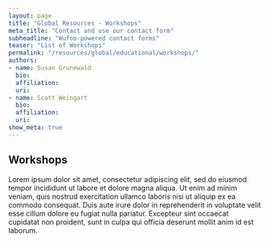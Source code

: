 ```yaml
---
layout: page
title: "Global Resources - Workshops"
meta_title: "Contact and use our contact form"
subheadline: "Wufoo-powered contact forms"
teaser: "List of Workshops"
permalink: "/resources/global/educational/workshops/"
authors: 
- name: Susan Grunewald
  bio:
  affiliation:
  uri:
- name: Scott Weingart
  bio:
  affiliation:
  uri:
show_meta: true
---
```

## Workshops

Lorem ipsum dolor sit amet, consectetur adipiscing elit, sed do eiusmod tempor incididunt ut labore et dolore magna aliqua. Ut enim ad minim veniam, quis nostrud exercitation ullamco laboris nisi ut aliquip ex ea commodo consequat. Duis aute irure dolor in reprehenderit in voluptate velit esse cillum dolore eu fugiat nulla pariatur. Excepteur sint occaecat cupidatat non proident, sunt in culpa qui officia deserunt mollit anim id est laborum.